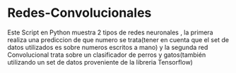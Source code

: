 # Redes-Convolucionales
Este Script en Python muestra 2 tipos de redes neuronales , la primera realiza una prediccion de que numero se trata(tener en cuenta que el set de datos utilizados es sobre numeros escritos a mano) y la segunda red Convolucional trata sobre un clasificador de perros y gatos(también utilizando un set de datos proveniente de la libreria Tensorflow)
